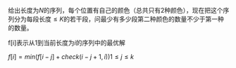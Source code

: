 给出长度为$N$的序列，每个位置有自己的颜色（总共只有2种颜色），现在把这个序列分为每段长度$\leq K$的若干段，问最少有多少段第二种颜色的数量不少于第一种的数量。

f[i]表示从$1$到当前长度为$i$的序列中的最优解

$f[i]=min(f[i-j]+check(i-j+1,i)) 1\leq j\leq k$